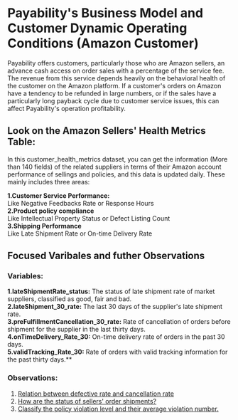 # Payability's Business Model and Customer Dynamic Operating Conditions (Amazon Customer)
Payability offers customers, particularly those who are Amazon sellers, an advance cash access on order sales with a percentage of the service fee. The revenue from this service depends heavily on the behavioral health of the customer on the Amazon platform. If a customer's orders on Amazon have a tendency to be refunded in large numbers, or if the sales have a particularly long payback cycle due to customer service issues, this can affect Payability's operation profitability.

## Look on the Amazon Sellers' Health Metrics Table:
In this customer_health_metrics dataset, you can get the information (More than 140 fields) of the related suppliers in terms of their Amazon account performance of sellings and policies, and this data is updated daily. These mainly includes three areas:<br>

**1.Customer Service Performance:**<br>
Like Negative Feedbacks Rate or Response Hours<br>
**2.Product policy compliance**<br>
Like Intellectual Property Status or Defect Listing Count<br>
**3.Shipping Performance**<br>
Like Late Shipment Rate or On-time Delivery Rate<br>
## Focused Varibales and futher Observations
### Variables:
**1.lateShipmentRate_status:** The status of late shipment rate of market suppliers, classified as good, fair and bad.<br>
**2.lateShipment_30_rate:** The last 30 days of the supplier's late shipment rate.<br>
**3.preFulfillmentCancellation_30_rate:** Rate of cancellation of orders before shipment for the supplier in the last thirty days.<br>
**4.onTimeDelivery_Rate_30:** On-time delivery rate of orders in the past 30 days.<br>
**5.validTracking_Rate_30:** Rate of orders with valid tracking information for the past thirty days.**
### Observations:
1. [Relation between defective rate and cancellation rate](https://github.com/wz2392/nyu-itp-spring23-payability/blob/main/Sprint2/customer_health_metrics/defect_cancellation_flag_supplier_query)
2. [How are the status of sellers' order shipments?](https://github.com/wz2392/nyu-itp-spring23-payability/blob/main/Sprint2/customer_health_metrics/late_shipment_related_query)
3. [Classify the policy violation level and their average violation number.](https://github.com/wz2392/nyu-itp-spring23-payability/blob/main/Sprint2/customer_health_metrics/policy_violation_flag_query)
